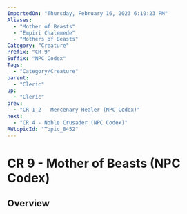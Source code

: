 ```yaml
---
ImportedOn: "Thursday, February 16, 2023 6:10:23 PM"
Aliases:
  - "Mother of Beasts"
  - "Empiri Chalemede"
  - "Mothers of Beasts"
Category: "Creature"
Prefix: "CR 9"
Suffix: "NPC Codex"
Tags:
  - "Category/Creature"
parent:
  - "Cleric"
up:
  - "Cleric"
prev:
  - "CR 1_2 - Mercenary Healer (NPC Codex)"
next:
  - "CR 4 - Noble Crusader (NPC Codex)"
RWtopicId: "Topic_8452"
---
```

# CR 9 - Mother of Beasts (NPC Codex)
## Overview
